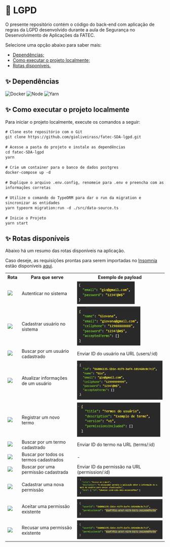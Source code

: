 # 🚀 LGPD

O presente repositório contém o código do back-end com aplicação de regras da LGPD desenvolvido durante a aula de Segurança no Desenvolvimento de Aplicações da FATEC.

Selecione uma opção abaixo para saber mais:

- [Dependências;](#dependencias)
- [Como executar o projeto localmente;](#execucao_local)
- [Rotas disponíveis.](#rotas)

<span id="dependenciasl">

## ✨ Dependências

<img 
  alt="Docker" 
  src="https://img.shields.io/badge/Docker-2CA5E0?style=for-the-badge&logo=docker&logoColor=white"
/>
<img 
  alt="Node" 
  src="https://img.shields.io/badge/Node.js-339933?style=for-the-badge&logo=nodedotjs&logoColor=white"
/>
<img 
  alt="Yarn" 
  src="https://img.shields.io/badge/Yarn-2C8EBB?style=for-the-badge&logo=yarn&logoColor=white"
/>

<span id="execucao_local">

## ✨ Como executar o projeto localmente

Para iniciar o projeto localmente, execute os comandos a seguir:

```
# Clone este repositório com o Git
git clone https://github.com/gioliveirass/fatec-SDA-lgpd.git

# Acesse a pasta do projeto e instale as dependências
cd fatec-SDA-lgpd
yarn

# Crie um container para o banco de dados postgres
docker-compose up -d

# Duplique o arquivo .env.config, renomeie para .env e preencha com as informações corretas

# Utilize o comando do TypeORM para dar o run da migration e sincronizar as entidades
yarn typeorm migration:run -d ./src/data-source.ts

# Inicie o Projeto
yarn start
```

<span id="rotas">

## ✨ Rotas disponíveis

Abaixo há um resumo das rotas disponíveis na aplicação.

Caso deseje, as requisições prontas para serem importadas no [Insomnia](https://insomnia.rest/download) estão disponíveis [aqui](https://github.com/gioliveirass/fatec-SDA-lgpd/blob/main/github/requests).

<table>
  <tr>
    <th>Rota</th>
    <th>Para que serve</th>
    <th>Exemplo de payload</th>
  </tr>
  <tr>
    <td><img src="https://badgen.net/badge/POST/auth/2e7d32" /></td>
    <td>Autenticar no sistema</td>
    <td><img src="./github/get_auth.PNG" /></td>
  </tr>
  <tr>
    <td><img src="https://badgen.net/badge/POST/users/2e7d32" /></td>
    <td>Cadastrar usuário no sistema</td>
    <td><img src="./github/post_users.PNG" /></td>
  </tr>
  <tr>
    <td><img src="https://badgen.net/badge/GET/users/9c27b0" /></td>
    <td>Buscar por um usuário cadastrado</td>
    <td>Enviar ID do usuário na URL (users/:id)</td>
  </tr>
  <tr>
    <td><img src="https://badgen.net/badge/PUT/users/ed6c02" /></td>
    <td>Atualizar informações de um usuário</td>
    <td><img src="./github/put_users.PNG" /></td>
  </tr>
  <tr>
    <td><img src="https://badgen.net/badge/POST/terms/2e7d32" /></td>
    <td>Registrar um novo termo</td>
    <td><img src="./github/post_terms.PNG" /></td>
  </tr>
  <tr>
    <td><img src="https://badgen.net/badge/GET/terms/9c27b0" /></td>
    <td>Buscar por um termo cadastrado</td>
    <td>Enviar ID do termo na URL (terms/:id)</td>
  </tr>
  <tr>
    <td><img src="https://badgen.net/badge/GET/terms/9c27b0" /></td>
    <td>Buscar por todos os termos cadastrados</td>
    <td>-</td>
  </tr>
  <tr>
    <td><img src="https://badgen.net/badge/GET/permission/9c27b0" /></td>
    <td>Buscar por uma permissão cadastrada</td>
    <td>Enviar ID da permissão na URL (permission/:id)</td>
  </tr>
  <tr>
    <td><img src="https://badgen.net/badge/POST/permission/2e7d32" /></td>
    <td>Cadastrar uma nova permissão</td>
    <td><img src="./github/post_permission.PNG" /></td>
  </tr>
  <tr>
    <td><img src="https://badgen.net/badge/PUT/permission_accept/ed6c02" /></td>
    <td>Aceitar uma permissão existente</td>
    <td><img src="./github/put_permission.PNG" /></td>
  </tr>
  <tr>
    <td><img src="https://badgen.net/badge/PUT/permission_refuse/ed6c02" /></td>
    <td>Recusar uma permissão existente</td>
    <td><img src="./github/put_permission.PNG" /></td>
  </tr>
</table>
